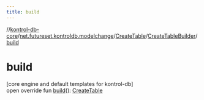 ```yaml
---
title: build
---
```

//[kontrol-db-core](../../../../index.html)/[net.futureset.kontroldb.modelchange](../../index.html)/[CreateTable](../index.html)/[CreateTableBuilder](index.html)/[build](build.html)



# build



[core engine and default templates for kontrol-db]\
open override fun [build](build.html)(): [CreateTable](../index.html)




